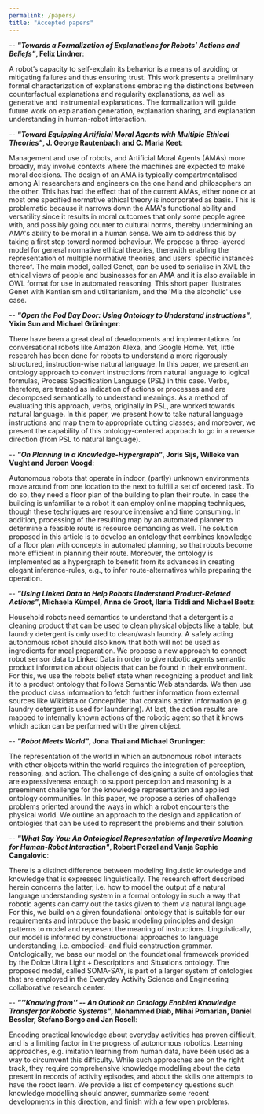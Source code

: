 ```yaml
---
permalink: /papers/
title: "Accepted papers"
---
```


-- ***"Towards a Formalization of Explanations for Robots’ Actions and Beliefs"*, 
    Felix Lindner**:

A robot’s capacity to self-explain its behavior is a means of avoiding or mitigating failures and thus ensuring trust. This work presents a preliminary formal characterization of explanations embracing the distinctions between counterfactual explanations and regularity explanations, as well as generative and instrumental explanations. The formalization will guide future work on explanation generation, explanation sharing, and explanation understanding in human-robot interaction.


-- ***"Toward Equipping Artificial Moral Agents with Multiple Ethical Theories"*, 
    J. George Rautenbach and C. Maria Keet**:

Management and use of robots, and Artificial Moral Agents (AMAs) more broadly, may involve contexts where the machines are expected to make moral decisions. The design of an AMA is typically compartmentalised among AI researchers and engineers on the one hand and philosophers on the other. This has had the effect that of the current AMAs, either none or at most one specified normative ethical theory is incorporated as basis. This is problematic because it narrows down the AMA's functional ability and versatility since it results in moral outcomes that only some people agree with, and possibly going counter to cultural norms, thereby undermining an AMA's ability to be moral in a human sense. We aim to address this by taking a first step toward normed behaviour. We propose a three-layered model for general normative ethical theories, therewith enabling the representation of multiple normative theories, and users' specific instances thereof. The main model, called Genet, can be used to serialise in XML the ethical views of people and businesses for an AMA and it is also available in OWL format for use in automated reasoning. This short paper illustrates Genet with Kantianism and utilitarianism, and the 'Mia the alcoholic' use case.


-- ***"Open the Pod Bay Door: Using Ontology to Understand Instructions"*, 
    Yixin Sun and Michael Grüninger**:

There have been a great deal of developments and implementations for conversational robots like Amazon Alexa, and Google Home. Yet, little research has been done for robots to understand a more rigorously structured, instruction-wise natural language. In this paper, we present an ontology approach to convert instructions from natural language to logical formulas, Process Specification Language (PSL) in this case. Verbs, therefore, are treated as indication of actions or processes and are decomposed semantically to understand meanings. As a method of evaluating this approach, verbs, originally in PSL, are worked towards natural language. In this paper, we present how to take natural language instructions and map them to appropriate cutting classes; and moreover, we present the capability of this ontology-centered approach to go in a reverse direction (from PSL to natural language).


-- ***"On Planning in a Knowledge-Hypergraph"*, 
    Joris Sijs, Willeke van Vught and Jeroen Voogd**:

Autonomous robots that operate in indoor, (partly) unknown environments move around from one location to the next to fulfill a set of ordered task. To do so, they need a floor plan of the building to plan their route. In case the building is unfamiliar to a robot it can employ online mapping techniques, though these techniques are resource intensive and time consuming. In addition, processing of the resulting map by an automated planner to determine a feasible route is resource demanding as well. The solution proposed in this article is to develop an ontology that combines knowledge of a floor plan with concepts in automated planning, so that robots become more efficient in planning their route. Moreover, the ontology is implemented as a hypergraph to benefit from its advances in creating elegant inference-rules, e.g., to infer route-alternatives while preparing the operation.


-- ***"Using Linked Data to Help Robots Understand Product-Related Actions"*, 
    Michaela Kümpel, Anna de Groot, Ilaria Tiddi and Michael Beetz**:

Household robots need semantics to understand that a detergent is a cleaning product that can be used to clean physical objects like a table, but laundry detergent is only used to clean/wash laundry. A safely acting autonomous robot should also know that both will not be used as ingredients for meal preparation. We propose a new approach to connect robot sensor data to Linked Data in order to give robotic agents semantic product information about objects that can be found in their environment. For this, we use the robots belief state when recognizing a product and link it to a product ontology that follows Semantic Web standards. We then use the product class information to fetch further information from external sources like Wikidata or ConceptNet that contains action information (e.g. laundry detergent is used for laundering). At last, the action results are mapped to internally known actions of the robotic agent so that it knows which action can be performed with the given object.


-- ***"Robot Meets World"*, 
    Jona Thai and Michael Gruninger**:

The representation of the world in which an autonomous robot interacts with other objects within the world requires the integration of perception, reasoning, and action. The challenge of designing a suite of ontologies that are expressiveness enough to support perception and reasoning is a preeminent challenge for the knowledge representation and applied ontology communities. In this paper, we propose a series of challenge problems oriented around the ways in which a robot encounters the physical world. We outline an approach to the design and application of ontologies that can be used to represent the problems and their solution.


-- ***"What Say You: An Ontological Representation of Imperative Meaning for Human-Robot Interaction"*, 
    Robert Porzel and Vanja Sophie Cangalovic**:

There is a distinct difference between modeling linguistic knowledge and knowledge that is expressed linguistically. The research effort described herein concerns the latter, i.e. how to model the output of a natural language understanding system in a formal ontology in such a way that robotic agents can carry out the tasks given to them via natural language. For this, we build on a given foundational ontology that is suitable for our requirements and introduce the basic modeling principles and design patterns to model and represent the meaning of instructions. Linguistically, our model is informed by constructional approaches to language understanding, i.e. embodied- and fluid construction grammar. Ontologically, we base our model on the foundational framework provided by the Dolce Ultra Light + Descriptions and Situations ontology. The proposed model, called SOMA-SAY, is part of a larger system of ontologies that are employed in the Everyday Activity Science and Engineering collaborative research center.


-- ***"''Knowing from'' -- An Outlook on Ontology Enabled Knowledge Transfer for Robotic Systems"*, 
    Mohammed Diab, Mihai Pomarlan, Daniel Bessler, Stefano Borgo and Jan Rosell**:

Encoding practical knowledge about everyday activities has proven difficult, and is a limiting factor in the progress of autonomous robotics. Learning approaches, e.g. imitation learning from human data, have been used as a way to circumvent this difficulty. While such approaches are on the right track, they require comprehensive knowledge modelling about the data present in records of activity episodes, and about the skills one attempts to have the robot learn. We provide a list of competency questions such knowledge modelling should answer, summarize some recent developments in this direction, and finish with a few open problems.
